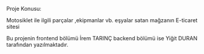 Proje Konusu:

Motosiklet ile ilgili parçalar ,ekipmanlar vb. eşyalar satan mağzanın E-ticaret sitesi

Bu projenin frontend bölümü İrem TARINÇ	backend bölümü ise Yiğit DURAN tarafından yazılmaktadır.
